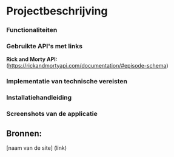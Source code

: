 # Projectbeschrijving 

### Functionaliteiten

### Gebruikte API's met links 
**Rick and Morty API:**(https://rickandmortyapi.com/documentation/#episode-schema) 

### Implementatie van technische vereisten 

### Installatiehandleiding 

### Screenshots van de applicatie 

## Bronnen: 
[naam van de site] (link)


